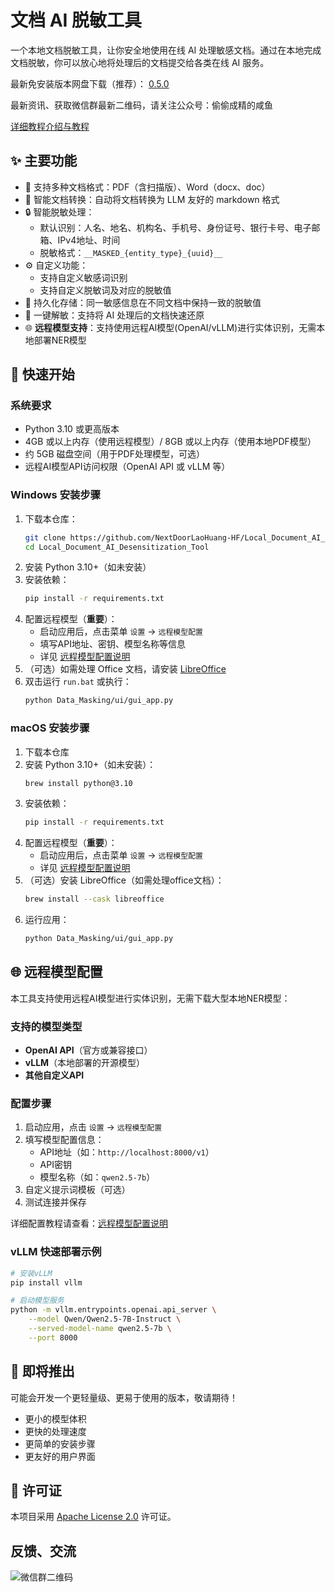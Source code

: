 # 文档 AI 脱敏工具

一个本地文档脱敏工具，让你安全地使用在线 AI 处理敏感文档。通过在本地完成文档脱敏，你可以放心地将处理后的文档提交给各类在线 AI 服务。

最新免安装版本网盘下载（推荐）： [0.5.0](https://pan.quark.cn/s/f630b3d7229e)

最新资讯、获取微信群最新二维码，请关注公众号：偷偷成精的咸鱼

[详细教程介绍与教程](介绍与教程.md)

## ✨ 主要功能

- 📄 支持多种文档格式：PDF（含扫描版）、Word（docx、doc）
- 🤖 智能文档转换：自动将文档转换为 LLM 友好的 markdown 格式
- 🔒 智能脱敏处理：
  - 默认识别：人名、地名、机构名、手机号、身份证号、银行卡号、电子邮箱、IPv4地址、时间
  - 脱敏格式：`__MASKED_{entity_type}_{uuid}__`
- ⚙️ 自定义功能：
  - 支持自定义敏感词识别
  - 支持自定义脱敏词及对应的脱敏值
- 💾 持久化存储：同一敏感信息在不同文档中保持一致的脱敏值
- 🔄 一键解敏：支持将 AI 处理后的文档快速还原
- 🌐 **远程模型支持**：支持使用远程AI模型(OpenAI/vLLM)进行实体识别，无需本地部署NER模型

## 🚀 快速开始

### 系统要求

- Python 3.10 或更高版本
- 4GB 或以上内存（使用远程模型）/ 8GB 或以上内存（使用本地PDF模型）
- 约 5GB 磁盘空间（用于PDF处理模型，可选）
- 远程AI模型API访问权限（OpenAI API 或 vLLM 等）

### Windows 安装步骤

1. 下载本仓库：
   ```bash
   git clone https://github.com/NextDoorLaoHuang-HF/Local_Document_AI_Desensitization_Tool.git
   cd Local_Document_AI_Desensitization_Tool
   ```
2. 安装 Python 3.10+（如未安装）
3. 安装依赖：
   ```bash
   pip install -r requirements.txt
   ```
4. 配置远程模型（**重要**）：
   - 启动应用后，点击菜单 `设置` -> `远程模型配置`
   - 填写API地址、密钥、模型名称等信息
   - 详见 [远程模型配置说明](REMOTE_MODEL_CONFIG.md)
5. （可选）如需处理 Office 文档，请安装 [LibreOffice](https://www.libreoffice.org/download/download/)
6. 双击运行 `run.bat` 或执行：
   ```bash
   python Data_Masking/ui/gui_app.py
   ```

### macOS 安装步骤

1. 下载本仓库
2. 安装 Python 3.10+（如未安装）：
   ```bash
   brew install python@3.10
   ```
3. 安装依赖：
   ```bash
   pip install -r requirements.txt
   ```
4. 配置远程模型（**重要**）：
   - 启动应用后，点击菜单 `设置` -> `远程模型配置`
   - 详见 [远程模型配置说明](REMOTE_MODEL_CONFIG.md)
5. （可选）安装 LibreOffice（如需处理office文档）：
   ```bash
   brew install --cask libreoffice
   ```
6. 运行应用：
   ```bash
   python Data_Masking/ui/gui_app.py
   ```

## 🌐 远程模型配置

本工具支持使用远程AI模型进行实体识别，无需下载大型本地NER模型：

### 支持的模型类型
- **OpenAI API**（官方或兼容接口）
- **vLLM**（本地部署的开源模型）
- **其他自定义API**

### 配置步骤
1. 启动应用，点击 `设置` -> `远程模型配置`
2. 填写模型配置信息：
   - API地址（如：`http://localhost:8000/v1`）
   - API密钥
   - 模型名称（如：`qwen2.5-7b`）
3. 自定义提示词模板（可选）
4. 测试连接并保存

详细配置教程请查看：[远程模型配置说明](REMOTE_MODEL_CONFIG.md)

### vLLM 快速部署示例
```bash
# 安装vLLM
pip install vllm

# 启动模型服务
python -m vllm.entrypoints.openai.api_server \
    --model Qwen/Qwen2.5-7B-Instruct \
    --served-model-name qwen2.5-7b \
    --port 8000
```

## 📢 即将推出

可能会开发一个更轻量级、更易于使用的版本，敬请期待！
- 更小的模型体积
- 更快的处理速度
- 更简单的安装步骤
- 更友好的用户界面

## 📄 许可证

本项目采用 [Apache License 2.0](https://www.apache.org/licenses/LICENSE-2.0) 许可证。

## 反馈、交流


![微信群二维码](pic/微信群.png)



